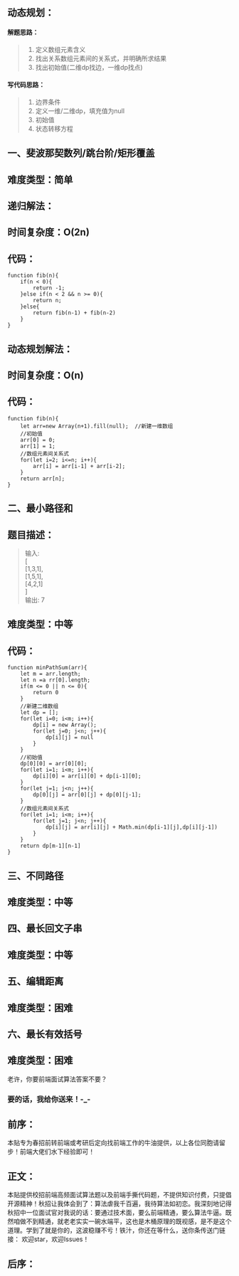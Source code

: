 ## 动态规划：

#### 解题思路：

>1. 定义数组元素含义 
>2. 找出关系数组元素间的关系式，并明确所求结果
>2. 找出初始值(二维dp找边，一维dp找点)

#### 写代码思路：

>1. 边界条件
>2. 定义一维/二维dp，填充值为null
>3. 初始值 
>4. 状态转移方程

## 一、斐波那契数列/跳台阶/矩形覆盖 

## 难度类型：简单

## 递归解法：

## 时间复杂度：O(2n)

## 代码：

```
function fib(n){
	if(n < 0){
		return -1;
	}else if(n < 2 && n >= 0){
		return n;
	}else{
		return fib(n-1) + fib(n-2)
	}
}
```

## 动态规划解法：

## 时间复杂度：O(n)

## 代码：

```
function fib(n){
	let arr=new Array(n+1).fill(null);  //新建一维数组
	//初始值
	arr[0] = 0;
	arr[1] = 1;
	//数组元素间关系式
	for(let i=2; i<=n; i++){
		arr[i] = arr[i-1] + arr[i-2];
	}
	return arr[n];
}

```

## 二、最小路径和

## 题目描述：

>输入:   
>[    
>    [1,3,1],   
>    [1,5,1],   
>    [4,2,1]   
>]    
>输出: 7    

## 难度类型：中等 

## 代码：

```
function minPathSum(arr){
	let m = arr.length;
	let n =a rr[0].length;
	if(m <= 0 || n <= 0){
		return 0
	}
	//新建二维数组
	let dp = [];
    for(let i=0; i<m; i++){
    	dp[i] = new Array();
    	for(let j=0; j<n; j++){
    		dp[i][j] = null
    	}
    }
    //初始值
	dp[0][0] = arr[0][0];
	for(let i=1; i<m; i++){
		dp[i][0] = arr[i][0] + dp[i-1][0];
	}
	for(let j=1; j<n; j++){
		dp[0][j] = arr[0][j] + dp[0][j-1];
	}
	//数组元素间关系式
	for(let i=1; i<m; i++){
		for(let j=1; j<n; j++){
			dp[i][j] = arr[i][j] + Math.min(dp[i-1][j],dp[i][j-1])
		}
	}
	return dp[m-1][n-1]
}
```

## 三、不同路径 

## 难度类型：中等

## 四、最长回文子串

## 难度类型：中等 

## 五、编辑距离

## 难度类型：困难

## 六、最长有效括号

## 难度类型：困难

老许，你要前端面试算法答案不要？
### 要的话，我给你送来！-_-
## 前序：
本贴专为春招前转前端或考研后定向找前端工作的牛油提供，以上各位同胞请留步！前端大佬们水下经验即可！
## 正文：
本贴提供校招前端高频面试算法题以及前端手撕代码题，不提供知识付费，只提倡开源精神！秋招让我体会到了：算法虐我千百遍，我待算法如初恋。我深刻地记得秋招中一位面试官对我说的话：要通过技术面，要么前端精通，要么算法牛逼。既然咱做不到精通，就老老实实一碗水端平，这也是木桶原理的既视感，是不是这个道理。学到了就是你的，这波稳赚不亏！铁汁，你还在等什么，送你条传送门链接：
欢迎star，欢迎Issues！
## 后序：